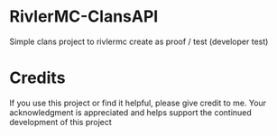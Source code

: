 # RivlerMC-ClansAPI
Simple clans project to rivlermc create as proof / test (developer test)


# Credits
If you use this project or find it helpful, please give credit to me. Your acknowledgment is appreciated and helps support the continued development of this project

